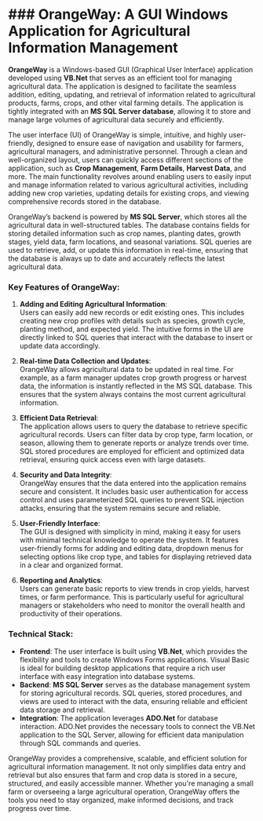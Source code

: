 # ### OrangeWay: A GUI Windows Application for Agricultural Information Management

**OrangeWay** is a Windows-based GUI (Graphical User Interface) application developed using **VB.Net** that serves as an efficient tool for managing agricultural data. The application is designed to facilitate the seamless addition, editing, updating, and retrieval of information related to agricultural products, farms, crops, and other vital farming details. The application is tightly integrated with an **MS SQL Server database**, allowing it to store and manage large volumes of agricultural data securely and efficiently.

The user interface (UI) of OrangeWay is simple, intuitive, and highly user-friendly, designed to ensure ease of navigation and usability for farmers, agricultural managers, and administrative personnel. Through a clean and well-organized layout, users can quickly access different sections of the application, such as **Crop Management**, **Farm Details**, **Harvest Data**, and more. The main functionality revolves around enabling users to easily input and manage information related to various agricultural activities, including adding new crop varieties, updating details for existing crops, and viewing comprehensive records stored in the database.

OrangeWay’s backend is powered by **MS SQL Server**, which stores all the agricultural data in well-structured tables. The database contains fields for storing detailed information such as crop names, planting dates, growth stages, yield data, farm locations, and seasonal variations. SQL queries are used to retrieve, add, or update this information in real-time, ensuring that the database is always up to date and accurately reflects the latest agricultural data.

### Key Features of OrangeWay:

1. **Adding and Editing Agricultural Information**:  
   Users can easily add new records or edit existing ones. This includes creating new crop profiles with details such as species, growth cycle, planting method, and expected yield. The intuitive forms in the UI are directly linked to SQL queries that interact with the database to insert or update data accordingly.

2. **Real-time Data Collection and Updates**:  
   OrangeWay allows agricultural data to be updated in real time. For example, as a farm manager updates crop growth progress or harvest data, the information is instantly reflected in the MS SQL database. This ensures that the system always contains the most current agricultural information.

3. **Efficient Data Retrieval**:  
   The application allows users to query the database to retrieve specific agricultural records. Users can filter data by crop type, farm location, or season, allowing them to generate reports or analyze trends over time. SQL stored procedures are employed for efficient and optimized data retrieval, ensuring quick access even with large datasets.

4. **Security and Data Integrity**:  
   OrangeWay ensures that the data entered into the application remains secure and consistent. It includes basic user authentication for access control and uses parameterized SQL queries to prevent SQL injection attacks, ensuring that the system remains secure and reliable.

5. **User-Friendly Interface**:  
   The GUI is designed with simplicity in mind, making it easy for users with minimal technical knowledge to operate the system. It features user-friendly forms for adding and editing data, dropdown menus for selecting options like crop type, and tables for displaying retrieved data in a clear and organized format.

6. **Reporting and Analytics**:  
   Users can generate basic reports to view trends in crop yields, harvest times, or farm performance. This is particularly useful for agricultural managers or stakeholders who need to monitor the overall health and productivity of their operations. 

### Technical Stack:
- **Frontend**: The user interface is built using **VB.Net**, which provides the flexibility and tools to create Windows Forms applications. Visual Basic is ideal for building desktop applications that require a rich user interface with easy integration into database systems.
- **Backend**: **MS SQL Server** serves as the database management system for storing agricultural records. SQL queries, stored procedures, and views are used to interact with the data, ensuring reliable and efficient data storage and retrieval.
- **Integration**: The application leverages **ADO.Net** for database interaction. ADO.Net provides the necessary tools to connect the VB.Net application to the SQL Server, allowing for efficient data manipulation through SQL commands and queries.
  
OrangeWay provides a comprehensive, scalable, and efficient solution for agricultural information management. It not only simplifies data entry and retrieval but also ensures that farm and crop data is stored in a secure, structured, and easily accessible manner. Whether you're managing a small farm or overseeing a large agricultural operation, OrangeWay offers the tools you need to stay organized, make informed decisions, and track progress over time.

